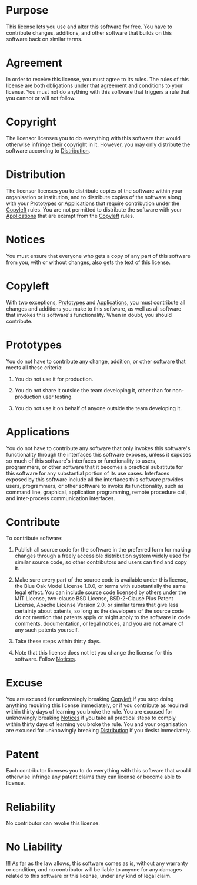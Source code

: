 # Purpose

This license lets you use and alter this software for free.  You have to contribute changes, additions, and other software that builds on this software back on similar terms.

# Agreement

In order to receive this license, you must agree to its rules.  The rules of this license are both obligations under that agreement and conditions to your license.  You must not do anything with this software that triggers a rule that you cannot or will not follow.

# Copyright

The licensor licenses you to do everything with this software that would otherwise infringe their copyright in it. However, you may only distribute the software according to [Distribution](#distribution).

# Distribution

The licensor licenses you to distribute copies of the software within your organisation or institution, and to distribute copies of the software along with your [Prototypes](#prototypes) or [Applications](#applications) that require contribution under the [Copyleft](#copyleft) rules.  You are not permitted to distribute the software with your [Applications](#applications) that are exempt from the [Copyleft](#copyleft) rules.

# Notices

You must ensure that everyone who gets a copy of any part of this software from you, with or without changes, also gets the text of this license.

# Copyleft

With two exceptions, [Prototypes](#prototypes) and [Applications](#applications), you must contribute all changes and additions you make to this software, as well as all software that invokes this software's functionality.  When in doubt, you should contribute.

# Prototypes

You do not have to contribute any change, addition, or other software that meets all these criteria:

1.  You do not use it for production.

2.  You do not share it outside the team developing it, other than for non-production user testing.

3.  You do not use it on behalf of anyone outside the team developing it.

# Applications

You do not have to contribute any software that only invokes this software's functionality through the interfaces this software exposes, unless it exposes so much of this software's interfaces or functionality to users, programmers, or other software that it becomes a practical substitute for this software for any substantial portion of its use cases.  Interfaces exposed by this software include all the interfaces this software provides users, programmers, or other software to invoke its functionality, such as command line, graphical, application programming, remote procedure call, and inter-process communication interfaces.

# Contribute

To contribute software:

1.  Publish all source code for the software in the preferred form for making changes through a freely accessible distribution system widely used for similar source code, so other contributors and users can find and copy it.

2.  Make sure every part of the source code is available under this license, the Blue Oak Model License 1.0.0, or terms with substantially the same legal effect.  You can include source code licensed by others under the MIT License, two-clause BSD License, BSD-2-Clause Plus Patent License, Apache License Version 2.0, or similar terms that give less certainty about patents, so long as the developers of the source code do not mention that patents apply or might apply to the software in code comments, documentation, or legal notices, and you are not aware of any such patents yourself.

3.  Take these steps within thirty days.

4.  Note that this license does not let you change the license for this software.  Follow [Notices](#notices).

# Excuse

You are excused for unknowingly breaking [Copyleft](#copyleft) if you stop doing anything requiring this license immediately, or if you contribute as required within thirty days of learning you broke the rule.  You are excused for unknowingly breaking [Notices](#notices) if you take all practical steps to comply within thirty days of learning you broke the rule. You and your organisation are excused for unknowingly breaking [Distribution](#distribution) if you desist immediately.

# Patent

Each contributor licenses you to do everything with this software that would otherwise infringe any patent claims they can license or become able to license.

# Reliability

No contributor can revoke this license.

# No Liability

!!! As far as the law allows, this software comes as is, without any warranty or condition, and no contributor will be liable to anyone for any damages related to this software or this license, under any kind of legal claim.